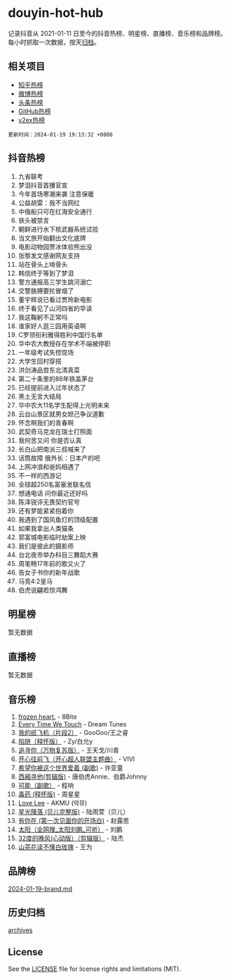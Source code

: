 # douyin-hot-hub

记录抖音从 2021-01-11 日至今的抖音热榜、明星榜、直播榜、音乐榜和品牌榜。每小时抓取一次数据，按天[归档](archives)。

## 相关项目

- [知乎热榜](https://github.com/lonnyzhang423/zhihu-hot-hub)
- [微博热榜](https://github.com/lonnyzhang423/weibo-hot-hub)
- [头条热榜](https://github.com/lonnyzhang423/toutiao-hot-hub)
- [GitHub热榜](https://github.com/lonnyzhang423/github-hot-hub)
- [v2ex热榜](https://github.com/lonnyzhang423/v2ex-hot-hub)


`更新时间：2024-01-19 19:13:32 +0800`

## 抖音热榜

1. 九省联考
1. 梦泪抖音首播官宣
1. 今年首场寒潮来袭 注意保暖
1. 公益胡雷：我不当网红
1. 中俄船只可在红海安全通行
1. 铁头被禁言
1. 朝鲜进行水下核武器系统试验
1. 当文旅开始翻出文化底牌
1. 电影动物园贾冰体验熊出没
1. 张黎发文感谢网友支持
1. 站在骨头上啃骨头
1. 韩信终于等到了梦泪
1. 警方通报高三学生跳河溺亡
1. 交警胳膊要抡冒烟了
1. 董宇辉说已看过贾玲新电影
1. 终于看见了山河四省的早读
1. 我这鞠躬不正常吗
1. 谁家好人逛三园用英语啊
1. C罗领衔利雅得胜利中国行名单
1. 华中农大教授存在学术不端被停职
1. 一年级考试失控现场
1. 大学生回村穿搭
1. 洪剑涛品尝东北清真菜
1. 第二十条里的86年铁盖茅台
1. 已经提前进入过年状态了
1. 黑土无言大结局
1. 华中农大11名学生配得上光明未来
1. 云台山景区就男女妲己争议道歉
1. 怀念啊我们的青春啊
1. 武契奇马克龙在瑞士打照面
1. 我何苦又问 你是否认真
1. 长白山把南派三叔喊来了
1. 话筒故障 俄外长：日本产的吧
1. 上网冲浪和爸妈相遇了
1. 不一样的西游记
1. 全球超250名富豪发联名信
1. 想通电话 问你最近还好吗
1. 陈泽锐评无畏契约官号
1. 还有梦能紧紧抱着你
1. 我遇到了国风鱼灯的顶级配置
1. 如果我拿出人类猫条
1. 郭富城电影临时劫案上映
1. 我们是彼此的摄影师
1. 台北夜市举办科目三舞蹈大赛
1. 周笔畅17年前的歌又火了
1. 告女子书你的新年战歌
1. 马竞4:2皇马
1. 伯虎说翩若惊鸿舞

## 明星榜

暂无数据

## 直播榜

暂无数据

## 音乐榜

1. [frozen heart.](https://sf86-cdn-tos.douyinstatic.com/obj/tos-cn-ve-2774/oIIWJfyjIACZA9zQMtnJ6hQQhFC4vhCupoRBsO) - 8Bite
1. [Every Time We Touch](https://sf3-cdn-tos.douyinstatic.com/obj/tos-cn-ve-2774/ogN6lUKQeBBfEVhIOMikG1CcJjugxk1tztZyhP) - Dream Tunes
1. [我的纸飞机（片段2）](https://sf86-cdn-tos.douyinstatic.com/obj/tos-cn-ve-2774/oM2ZrKcg2CD5AeRB2gkeXOFB1IxAGJdZPazYHf) - GooGoo/王之睿
1. [陷阱（释怀版）](https://sf3-cdn-tos.douyinstatic.com/obj/tos-cn-ve-2774/oE8C21LeZrzKLDFfQYgMzx4GAIHageG5IzayY7) - Zy/白允y
1. [追寻你（万物复苏版）](https://sf86-cdn-tos.douyinstatic.com/obj/tos-cn-ve-2774/oYeAZJsbjIDit9APmBg8u6uDUQnHmoCf3gbo74) - 王天戈/川青
1. [开心往前飞（开心超人联盟主题曲）](https://sf86-cdn-tos.douyinstatic.com/obj/tos-cn-ve-2774/9d8fb7c82cf1421fb93a9fe925275e0a) - VIVI
1. [希望你被这个世界爱着 (副歌)](https://sf86-cdn-tos.douyinstatic.com/obj/tos-cn-ve-2774/oUHCmWQfZlE3QQBKBeD8rCFLpJzPgCpImhsxMt) - 许亚童
1. [西厢寻他(剪辑版)](https://sf3-cdn-tos.douyinstatic.com/obj/tos-cn-ve-2774/oUsAVfAQKlRNxEv5qxvIB8o5qmIWUcXbzJKJhw) - 唐伯虎Annie、伯爵Johnny
1. [可能（副歌）](https://sf86-cdn-tos.douyinstatic.com/obj/tos-cn-ve-2774/cde1731888894259b333569393c2fb51) - 程响
1. [毒药 (释怀版)](https://sf6-cdn-tos.douyinstatic.com/obj/tos-cn-ve-2774/oYILMEAzspdZBIzy4frJNB8ZHPHWAhiwowd4Ad) - 周星星
1. [Love Lee](https://sf3-cdn-tos.douyinstatic.com/obj/tos-cn-ve-2774/o05GbkJGbCBTdDnMtB0fwOYgkeZp23vrWQDQBS) - AKMU (악뮤)
1. [星光降落 (贝儿完整版)](https://sf86-cdn-tos.douyinstatic.com/obj/tos-cn-ve-2774/okwB9hAwyAtsFFkFBzAX1hOOfQuIoMNs0W2Mwr) - 陆雨萱（贝儿）
1. [有你在 (第一次见面你的开场白)](https://sf86-cdn-tos.douyinstatic.com/obj/tos-cn-ve-2774/oAthrQ3ClJBfI57uBoFEgNDYtNCZ0TSYQQfxQ0) - 赵露思
1. [太阳（全网搜_太阳刘鹏_可听）](https://sf86-cdn-tos.douyinstatic.com/obj/tos-cn-ve-2774/ogWbyIQnlBFImVbeDocRdCIYtBHlbJXgfZMvgz) - 刘鹏
1. [32度的晚风(心动版）（剪辑版）](https://sf6-cdn-tos.douyinstatic.com/obj/tos-cn-ve-2774/owNyabsyWdzUulxhoJfK8IBXgp0UMQAHpvGh2B) - 陆杰
1. [山茶花读不懂白玫瑰](https://sf86-cdn-tos.douyinstatic.com/obj/tos-cn-ve-2774/osfn8B7DktrRHEPJgPCfDbw7QDQEkwC16BxZg9) - 王为

## 品牌榜

[2024-01-19-brand.md](archives/2024-01-19-brand.md)

## 历史归档

[archives](archives)

## License

See the [LICENSE](LICENSE) file for license rights and limitations (MIT).
